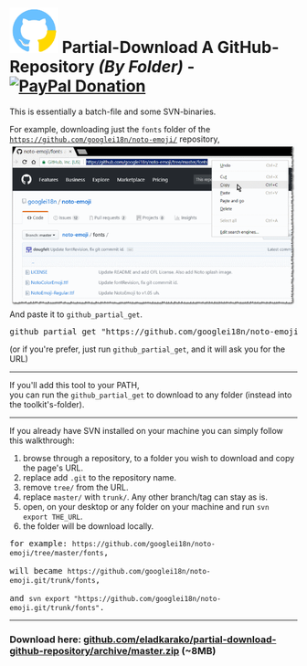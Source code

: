 <h1><a href="https://paypal.me/e1adkarak0" ok><img src="bin/icon.png" alt="PayPal Donation" ok></a> Partial-Download A GitHub-Repository <em>(By Folder)</em> - &nbsp; &nbsp; <a href="https://paypal.me/e1adkarak0" ok><img src="https://www.paypalobjects.com/webstatic/mktg/Logo/pp-logo-100px.png" alt="PayPal Donation" ok></a></h1>

This is essentially a batch-file and some SVN-binaries.

For example, downloading just the <code>fonts</code> folder of the <code>https://github.com/googlei18n/noto-emoji/</code> repository,<br/>
<img src="bin/screenshot1.png" /><br/>
And paste it to <code>github_partial_get</code>.
<pre>
github_partial_get "https://github.com/googlei18n/noto-emoji/tree/master/fonts"
</pre>

(or if you're prefer, just run <code>github_partial_get</code>, and it will ask you for the URL)

<hr/>

If you'll add this tool to your PATH,<br/>
you can run the <code>github_partial_get</code> to download to any folder (instead into the toolkit's-folder).

<hr/>

If you already have SVN installed on your machine you can simply follow this walkthrough:
1. browse through a repository, to a folder you wish to download and copy the page's URL.
2. replace add <code>.git</code> to the repository name.
3. remove <code>tree/</code> from the URL.
4. replace <code>master/</code> with <code>trunk/</code>. Any other branch/tag can stay as is.
5. open, on your desktop or any folder on your machine and run <code>svn export THE_URL</code>.
6. the folder will be download locally.

<pre>
for example: <code>https://github.com/googlei18n/noto-emoji/tree/master/fonts</code>,<br/>
will became <code>https://github.com/googlei18n/noto-emoji.git/trunk/fonts</code>,<br/>
and <code>svn export "https://github.com/googlei18n/noto-emoji.git/trunk/fonts"</code>.
</pre>

<hr/>

<h3>Download here: <a href="https://github.com/eladkarako/partial-download-github-repository/archive/master.zip"><strong>github.com/eladkarako/partial-download-github-repository/archive/master.zip</strong></a> (~8MB)<h3>